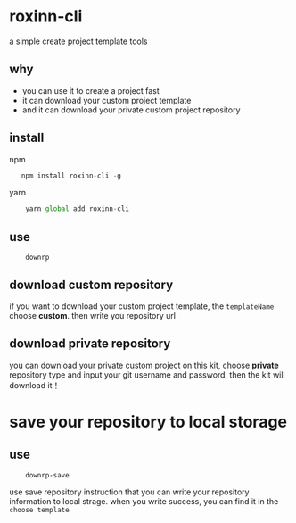# roxinn-cli

a simple create project template tools

## why

- you can use it to create a project fast
- it can download your custom project template
- and it can download your private custom project repository

## install

npm

```javascript
   npm install roxinn-cli -g
```

yarn

```javascript
    yarn global add roxinn-cli
```

## use

```
    downrp
```

## download custom repository

if you want to download your custom project template, the `templateName` choose **custom**.
then write you repository url

## download private repository

you can download your private custom project on this kit, choose **private** repository type and input your git username and password, then the kit will download it！

# save your repository to local storage

## use

```
    downrp-save
```

use save repository instruction that you can write your repository information to local strage.
when you write success, you can find it in the `choose template`
